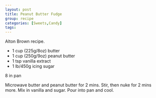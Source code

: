 ```yaml
---
layout: post
title: Peanut Butter Fudge
group: recipe
categories: [Sweets,Candy]
tags: 
---
```



Alton Brown recipe.

- 1 cup (225g/8oz) butter
- 1 cup (250g/9oz) peanut butter
- 1 tsp vanilla extract
- 1 lb/450g icing sugar

8 in pan

Microwave butter and peanut butter for 2 mins.  Stir, then nuke for 2 mins more.  Mix in vanilla and sugar.  Pour into pan and cool.
